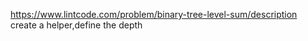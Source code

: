 https://www.lintcode.com/problem/binary-tree-level-sum/description
create a helper,define the depth
